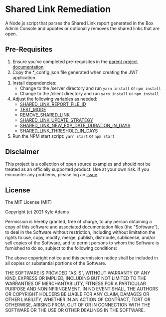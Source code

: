 # Shared Link Remediation
A Node.js script that parses the Shared Link report generated in the Box Admin Console and updates or optionally removes the shared links that are open.

## Pre-Requisites
1. Ensure you've completed pre-requisites in the [parent project documentation](../README.md)
2. Copy the *_config.json file generated when creating the JWT application.
3. Install dependencies:
    * Change to the /server directory and run `yarn install` or `npm install`
    * Change to the /client directory and run `yarn install` or `npm install`
4. Adjust the following variables as needed:
    * [SHARED_LINK_REPORT_FILE_ID]()
    * [TEST_MODE](https://github.com/kylefernandadams/box-node-automations/blob/main/shared-link-remediation/index.js#L11)
    * [REMOVE_SHARED_LINK](https://github.com/kylefernandadams/box-node-automations/blob/main/shared-link-remediation/index.js#L27)
    * [SHARED_LINK_UPDATE_STRATEGY](https://github.com/kylefernandadams/box-node-automations/blob/main/shared-link-remediation/index.js#L18)
    * [SHARED_LINK_NEW_EXP_DATE_DURATION_IN_DAYS](https://github.com/kylefernandadams/box-node-automations/blob/main/shared-link-remediation/index.js#L21)
    * [SHARED_LINK_THRESHOLD_IN_DAYS](https://github.com/kylefernandadams/box-node-automations/blob/main/shared-link-remediation/index.js#L24)
5. Run the NPM start script: `yarn start` or `npm start`


## Disclaimer
This project is a collection of open source examples and should not be treated as an officially supported product. Use at your own risk. If you encounter any problems, please log an [issue](https://github.com/kylefernandadams/box-node-automations/issues).

## License

The MIT License (MIT)

Copyright (c) 2021 Kyle Adams

Permission is hereby granted, free of charge, to any person obtaining a copy of this software and associated documentation files (the "Software"), to deal in the Software without restriction, including without limitation the rights to use, copy, modify, merge, publish, distribute, sublicense, and/or sell copies of the Software, and to permit persons to whom the Software is furnished to do so, subject to the following conditions:

The above copyright notice and this permission notice shall be included in all copies or substantial portions of the Software.

THE SOFTWARE IS PROVIDED "AS IS", WITHOUT WARRANTY OF ANY KIND, EXPRESS OR IMPLIED, INCLUDING BUT NOT LIMITED TO THE WARRANTIES OF MERCHANTABILITY, FITNESS FOR A PARTICULAR PURPOSE AND NONINFRINGEMENT. IN NO EVENT SHALL THE AUTHORS OR COPYRIGHT HOLDERS BE LIABLE FOR ANY CLAIM, DAMAGES OR OTHER LIABILITY, WHETHER IN AN ACTION OF CONTRACT, TORT OR OTHERWISE, ARISING FROM, OUT OF OR IN CONNECTION WITH THE SOFTWARE OR THE USE OR OTHER DEALINGS IN THE SOFTWARE.
